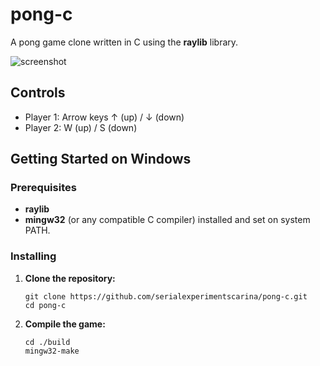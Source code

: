 # pong-c
A pong game clone written in C using the **raylib** library.

![screenshot](https://github.com/user-attachments/assets/aface784-f5bd-420a-aab6-3263c5d3cd5e)

## Controls
- Player 1: Arrow keys ↑ (up) / ↓ (down)
- Player 2: W (up) / S (down)

## Getting Started on Windows
### Prerequisites
- **raylib**
- **mingw32** (or any compatible C compiler) installed and set on system PATH.

### Installing 

1. **Clone the repository:**
   ```
   git clone https://github.com/serialexperimentscarina/pong-c.git
   cd pong-c
2. **Compile the game:**
   ```
   cd ./build
   mingw32-make
